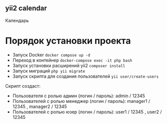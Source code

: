 ## yii2 calendar

Календарь


# Порядок установки проекта

* Запуск Docker `` docker compose up -d ``
* Переход в контейнер  `` docker-compose exec -it php bash ``
* Запуск установки расширений yii2 `` composer install ``
* Запуск миграций `` php yii migrate ``
* Запуск скрипта для создания пользователей  ``yii user/create-users``

Скрипт создаст:
* Пользователя с ролью админ (логин / пароль): admin / 12345
* Пользователей с ролью менеджер (логин / пароль): manager1 / 12345 , manager2 / 12345
* Пользователей с ролью юзер (логин / пароль): user1 / 12345 , user2 / 12345



